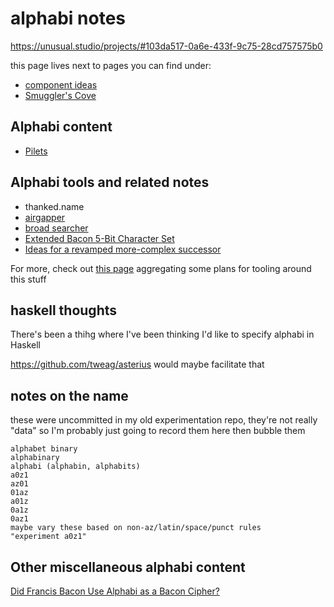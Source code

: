 # alphabi notes

https://unusual.studio/projects/#103da517-0a6e-433f-9c75-28cd757575b0

this page lives next to pages you can find under:

- [component ideas](cc2836d4-ad3f-4f0a-8974-981f8cc69b36.md)
- [Smuggler's Cove](58d3072a-0670-4bc3-9db2-fca214ca725e.md)

## Alphabi content

- [Pilets](933fa79a-442e-4442-a87f-cd696173c493.md)

## Alphabi tools and related notes

- thanked.name
- [airgapper](0b319e38-7655-47e0-a947-27da372b6b0d.md)
- [broad searcher](b9a79219-82f1-4292-a637-4a864b67ce58.md)
- [Extended Bacon 5-Bit Character Set](f8b21817-e4ad-4971-a1c3-11548cd5b643.md)
- [Ideas for a revamped more-complex successor](aff16e39-6c03-4104-aa4d-1d7240d2caf5.md)

For more, check out [this page](05ec49f4-5955-4876-82d2-9dd77d36c6c5.md) aggregating some plans for tooling around this stuff

## haskell thoughts

There's been a thihg where I've been thinking I'd like to specify alphabi in Haskell

https://github.com/tweag/asterius would maybe facilitate that

## notes on the name

these were uncommitted in my old experimentation repo, they're not really "data" so I'm probably just going to record them here then bubble them

```
alphabet binary
alphabinary
alphabi (alphabin, alphabits)
a0z1
az01
01az
a01z
0a1z
0az1
maybe vary these based on non-az/latin/space/punct rules
"experiment a0z1"
```

## Other miscellaneous alphabi content

[Did Francis Bacon Use Alphabi as a Bacon Cipher?](34f574fb-1957-4ebe-ae53-efce189bf863.md)
